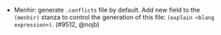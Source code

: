 - Menhir: generate `.conflicts` file by default. Add new field to the `(menhir)`
  stanza to control the generation of this file: `(explain <blang expression>)`.
  (#9512, @nojb)
